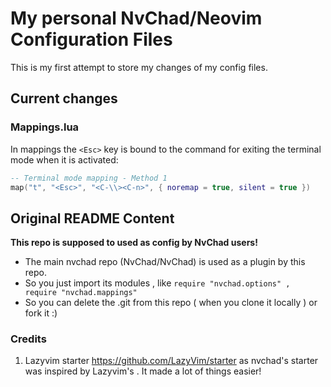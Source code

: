 # My personal NvChad/Neovim Configuration Files
This is my first attempt to store my changes of my config files.

## Current changes

### Mappings.lua
In mappings the `<Esc>` key is bound to the command for exiting the terminal mode when it is activated:
```lua
-- Terminal mode mapping - Method 1
map("t", "<Esc>", "<C-\\><C-n>", { noremap = true, silent = true })
```


## Original README Content
**This repo is supposed to used as config by NvChad users!**

- The main nvchad repo (NvChad/NvChad) is used as a plugin by this repo.
- So you just import its modules , like `require "nvchad.options" , require "nvchad.mappings"`
- So you can delete the .git from this repo ( when you clone it locally ) or fork it :)

### Credits

1) Lazyvim starter https://github.com/LazyVim/starter as nvchad's starter was inspired by Lazyvim's . It made a lot of things easier!
